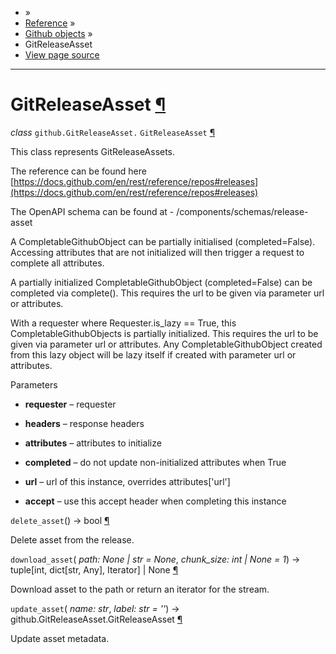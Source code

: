 - »
- [Reference](https://pygithub.readthedocs.io/en/stable/reference.html) »
- [Github objects](https://pygithub.readthedocs.io/en/stable/github_objects.html) »
- GitReleaseAsset
- [View page source](https://pygithub.readthedocs.io/en/stable/_sources/github_objects/GitReleaseAsset.rst.txt)

* * *

# GitReleaseAsset [¶](https://pygithub.readthedocs.io/en/stable/github_objects/GitReleaseAsset.html\#gitreleaseasset "Permalink to this headline")

_class_ `github.GitReleaseAsset.` `GitReleaseAsset` [¶](https://pygithub.readthedocs.io/en/stable/github_objects/GitReleaseAsset.html#github.GitReleaseAsset.GitReleaseAsset "Permalink to this definition")

This class represents GitReleaseAssets.

The reference can be found here
[https://docs.github.com/en/rest/reference/repos#releases](https://docs.github.com/en/rest/reference/repos#releases)

The OpenAPI schema can be found at
\- /components/schemas/release-asset

A CompletableGithubObject can be partially initialised (completed=False). Accessing attributes that are not
initialized will then trigger a request to complete all attributes.

A partially initialized CompletableGithubObject (completed=False) can be completed
via complete(). This requires the url to be given via parameter url or attributes.

With a requester where Requester.is\_lazy == True, this CompletableGithubObjects is
partially initialized. This requires the url to be given via parameter url or attributes.
Any CompletableGithubObject created from this lazy object will be lazy itself if created with
parameter url or attributes.

Parameters

- **requester** – requester

- **headers** – response headers

- **attributes** – attributes to initialize

- **completed** – do not update non-initialized attributes when True

- **url** – url of this instance, overrides attributes\['url'\]

- **accept** – use this accept header when completing this instance


`delete_asset`() → bool [¶](https://pygithub.readthedocs.io/en/stable/github_objects/GitReleaseAsset.html#github.GitReleaseAsset.GitReleaseAsset.delete_asset "Permalink to this definition")

Delete asset from the release.

`download_asset`( _path: None \| str = None_, _chunk\_size: int \| None = 1_) → tuple\[int, dict\[str, Any\], Iterator\] \| None [¶](https://pygithub.readthedocs.io/en/stable/github_objects/GitReleaseAsset.html#github.GitReleaseAsset.GitReleaseAsset.download_asset "Permalink to this definition")

Download asset to the path or return an iterator for the stream.

`update_asset`( _name: str_, _label: str = ''_) → github.GitReleaseAsset.GitReleaseAsset [¶](https://pygithub.readthedocs.io/en/stable/github_objects/GitReleaseAsset.html#github.GitReleaseAsset.GitReleaseAsset.update_asset "Permalink to this definition")

Update asset metadata.